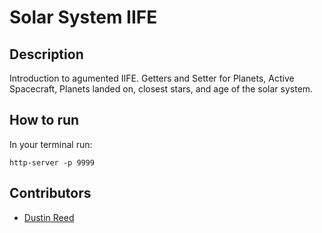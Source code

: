# Solar System IIFE

## Description
Introduction to agumented IIFE. Getters and Setter for Planets, Active Spacecraft, Planets landed on, closest stars, and age of the solar system.

## How to run
In your terminal run:
```
http-server -p 9999
```

## Contributors
* [Dustin Reed](http://www.github.com/drdreed)